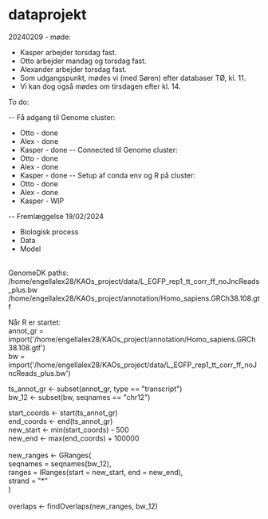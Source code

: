 # dataprojekt

20240209 - møde:
- Kasper arbejder torsdag fast. 
- Otto arbejder mandag og torsdag fast.
- Alexander arbejder torsdag fast.
- Som udgangspunkt, mødes vi (med Søren) efter databaser TØ, kl. 11. 
- Vi kan dog også mødes om tirsdagen efter kl. 14. 



To do:

-- Få adgang til Genome cluster:
- Otto - done
- Alex - done
- Kasper - done
-- Connected til Genome cluster:
- Otto - done
- Alex - done
- Kasper - done
-- Setup af conda env og R på cluster:
- Otto - done
- Alex - done
- Kasper - WIP

-- Fremlæggelse 19/02/2024
- Biologisk process
- Data
- Model
<br>
GenomeDK paths: <br>
/home/engellalex28/KAOs_project/data/L_EGFP_rep1_tt_corr_ff_noJncReads_plus.bw <br>
/home/engellalex28/KAOs_project/annotation/Homo_sapiens.GRCh38.108.gtf <br>

Når R er startet: <br>
annot_gr = import('/home/engellalex28/KAOs_project/annotation/Homo_sapiens.GRCh38.108.gtf') <br>
bw = import('/home/engellalex28/KAOs_project/data/L_EGFP_rep1_tt_corr_ff_noJncReads_plus.bw') <br>

ts_annot_gr <- subset(annot_gr, type == "transcript") <br>
bw_12 <- subset(bw, seqnames == "chr12") <br>

start_coords <- start(ts_annot_gr) <br>
end_coords <- end(ts_annot_gr) <br>
new_start <- min(start_coords) - 500 <br>
new_end <- max(end_coords) + 100000 <br> 
 <br> 
new_ranges <- GRanges( <br> 
  seqnames = seqnames(bw_12), <br> 
  ranges = IRanges(start = new_start, end = new_end), <br>
  strand = "*" <br>
) <br>
<br>
overlaps <- findOverlaps(new_ranges, bw_12) <br>

